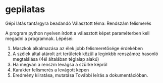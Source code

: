 # gepilatas

Gépi látás tantárgyra beadandó
Választott téma: Rendszám felismerés

A program python nyelven írdott a választott képet paraméterben kell megadni a programnak.
Lépései:
1. Maszkok alkalmazása az élek jobb felismeretősége érdekében
2. A szélek által atárolt zrt területek közül a leginkbb renszámoz hasonló megtalálása (4él általában téglalap alakú)
3. Ha megvan a renszm levágsa a szürke képről
4. Karakter felismerés a levágott képen
5. Eredmény kiiratása, mutatása
További leírás a dokumentációban.

